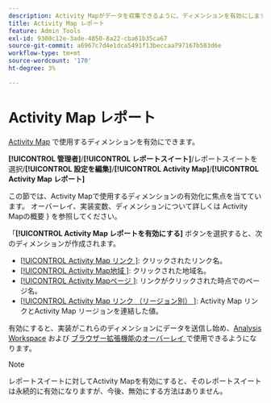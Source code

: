 ```yaml
---
description: Activity Mapがデータを収集できるように、ディメンションを有効にします。
title: Activity Map レポート
feature: Admin Tools
exl-id: 9300c12e-3ade-4850-8a22-cba61b35ca67
source-git-commit: a6967c7d4e1dca5491f13beccaa797167b503d6e
workflow-type: tm+mt
source-wordcount: '170'
ht-degree: 3%

---
```


# Activity Map レポート

[Activity Map](/help/analyze/activity-map/overview.md) で使用するディメンションを有効にできます。

**[!UICONTROL 管理者]**/**[!UICONTROL レポートスイート]**/レポートスイートを選択/**[!UICONTROL 設定を編集]**/**[!UICONTROL Activity Map]**/**[!UICONTROL Activity Map レポート]**

この節では、Activity Mapで使用するディメンションの有効化に焦点を当てています。 オーバーレイ、実装変数、ディメンションについて詳しくは [](/help/analyze/activity-map/overview.md)Activity Mapの概要 } を参照してください。

「**[!UICONTROL Activity Map レポートを有効にする]** ボタンを選択すると、次のディメンションが作成されます。

* [[!UICONTROL Activity Map リンク ]](/help/components/dimensions/activity-map-link.md): クリックされたリンク名。
* [[!UICONTROL Activity Map地域 ]](/help/components/dimensions/activity-map-region.md): クリックされた地域名。
* [[!UICONTROL Activity Mapページ ]](/help/components/dimensions/activity-map-page.md): リンクがクリックされた時点でのページ名。
* [[!UICONTROL Activity Map リンク （リージョン別） ]](/help/components/dimensions/activity-map-link-by-region.md): Activity Map リンクとActivity Map リージョンを連結した値。

有効にすると、実装がこれらのディメンションにデータを送信し始め、[Analysis Workspace](/help/analyze/analysis-workspace/home.md) および [ ブラウザー拡張機能のオーバーレイ ](/help/analyze/activity-map/overlay/overview.md) で使用できるようになります。

>[!NOTE]
>
>レポートスイートに対してActivity Mapを有効にすると、そのレポートスイートは永続的に有効になりますが、今後、無効にする方法はありません。
